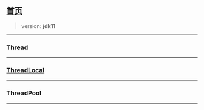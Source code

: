## [首页](/blog/)

> version: **jdk11**

***

### Thread

***

### [ThreadLocal](/blog/adtl)

***

### ThreadPool

***